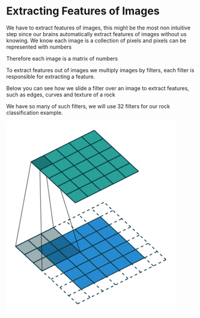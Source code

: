 # Extracting Features of Images

We have to extract features of images, this might be the most non intuitive step since our brains automatically extract features of images without us knowing.
We know each image is a collection of pixels and pixels can be represented with numbers

Therefore each image is a matrix of numbers

To extract features out of images we multiply images by filters, each filter is responsible for extracting a feature.

Below you can see how we slide a filter over an image to extract features, such as edges, curves and texture of a rock

We have so many of such filters, we will use 32 filters for our rock classification example.

<img src="Media/convv.gif" width="450" align="center">